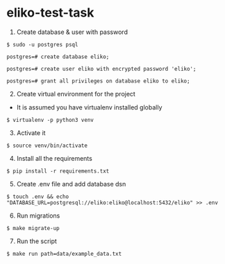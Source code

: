 # eliko-test-task

1. Create database & user with password

`$ sudo -u postgres psql`

`postgres=# create database eliko;`

`postgres=# create user eliko with encrypted password 'eliko';`

`postgres=# grant all privileges on database eliko to eliko;`

2. Create virtual environment for the project
* It is assumed you have virtualenv installed globally

`$ virtualenv -p python3 venv`

3. Activate it

`$ source venv/bin/activate`

4. Install all the requirements

`$ pip install -r requirements.txt`

5. Create .env file and add database dsn 

`$ touch .env && echo "DATABASE_URL=postgresql://eliko:eliko@localhost:5432/eliko" >> .env`

6. Run migrations 

`$ make migrate-up`

7. Run the script

`$ make run path=data/example_data.txt`